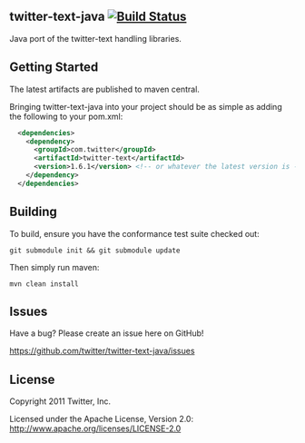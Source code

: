 ## twitter-text-java [![Build Status](https://secure.travis-ci.org/twitter/twitter-text-java.png)](http://travis-ci.org/twitter/twitter-text-java)

Java port of the twitter-text handling libraries.

## Getting Started

The latest artifacts are published to maven central. 

Bringing twitter-text-java into your project should be as simple as adding the following to your pom.xml:

```xml
  <dependencies>
    <dependency>
      <groupId>com.twitter</groupId>
      <artifactId>twitter-text</artifactId>
      <version>1.6.1</version> <!-- or whatever the latest version is -->
    </dependency>
  </dependencies>
```

## Building

To build, ensure you have the conformance test suite checked out:

```git submodule init && git submodule update```

Then simply run maven:

```mvn clean install```

## Issues

Have a bug? Please create an issue here on GitHub!

https://github.com/twitter/twitter-text-java/issues

## License

Copyright 2011 Twitter, Inc.

Licensed under the Apache License, Version 2.0: http://www.apache.org/licenses/LICENSE-2.0
